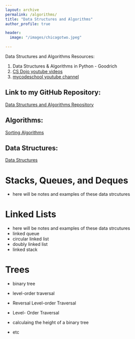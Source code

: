 ```yaml
---
layout: archive
permalink: /algorithms/
title: "Data Structures and Algorithms"
author_profile: true

header:
  image: "/images/chicagotwo.jpeg"
  
---
```


Data Structures and Algorithms Resources:

1. Data Structures & Algorithms in Python - Goodrich
2. [CS Dojo youtube videos](https://www.youtube.com/playlist?list=PLBZBJbE_rGRV8D7XZ08LK6z-4zPoWzu5H)
3. [mycodeschool youtube channel](https://www.youtube.com/user/mycodeschool)


## Link to my GitHub Repository:

[Data Structures and Algorithms Repository](https://github.com/devinpowers/algorithms)

## Algorithms:

[Sorting Algorithms](https://devintheengineer.com/algorithms/sorting)
 


## Data Structures:

[Data Structures](https://devintheengineer.com/algorithms/data_structures)

# Stacks, Queues, and Deques
- here will be notes and examples of these data strcutures

# Linked Lists
- here will be notes and examples of these data strcutures
- linked queue
- circular linked list
- doubly linked list
- linked stack

# Trees
- binary tree 

- level-order traversal
- Reversal Level-order Traversal
- Level- Order Traversal
- calculaing the height of a binary tree
- etc





